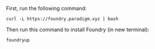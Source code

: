 First, run the following command:

```
curl -L https://foundry.paradigm.xyz | bash
```

Then run this command to install Foundry (in new terminal):

```
foundryup
```
